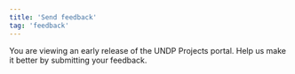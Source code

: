 ```yaml
---
title: 'Send feedback'
tag: 'feedback'
---
```


You are viewing an early release of the UNDP Projects portal. Help us make it better by submitting your feedback.